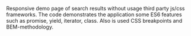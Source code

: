Responsive demo page of search results without usage third party js/css frameworks. The code demonstrates the application some ES6 features such as promise, yield, iterator, class. Also is used CSS breakpoints and BEM-methodology. 
